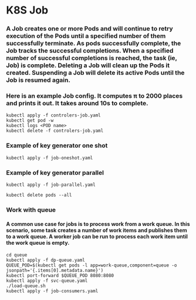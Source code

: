 # K8S Job

### A Job creates one or more Pods and will continue to retry execution of the Pods until a specified number of them successfully terminate. As pods successfully complete, the Job tracks the successful completions. When a specified number of successful completions is reached, the task (ie, Job) is complete. Deleting a Job will clean up the Pods it created. Suspending a Job will delete its active Pods until the Job is resumed again.

### Here is an example Job config. It computes π to 2000 places and prints it out. It takes around 10s to complete.

```
kubectl apply -f controlers-job.yaml 
kubectl get pod -w
kubectl logs <POD name>
kubectl delete -f controlers-job.yaml
```

### Example of key generator one shot 
```
kubectl apply -f job-oneshot.yaml
```

### Example of key generator parallel 
```
kubectl apply -f job-parallel.yaml
```

```
kubectl delete pods --all
```

### Work with queue
#### A common use case for jobs is to process work from a work queue. In this scenario, some task creates a number of work items and publishes them to a work queue. A worker job can be run to process each work item until the work queue is empty.
```
cd queue
kubectl apply -f dp-queue.yaml
QUEUE_POD=$(kubectl get pods -l app=work-queue,component=queue -o jsonpath='{.items[0].metadata.name}')
kubectl port-forward $QUEUE_POD 8080:8080
kubectl apply -f svc-queue.yaml
./load-queue.sh
kubectl apply -f job-consumers.yaml
```
